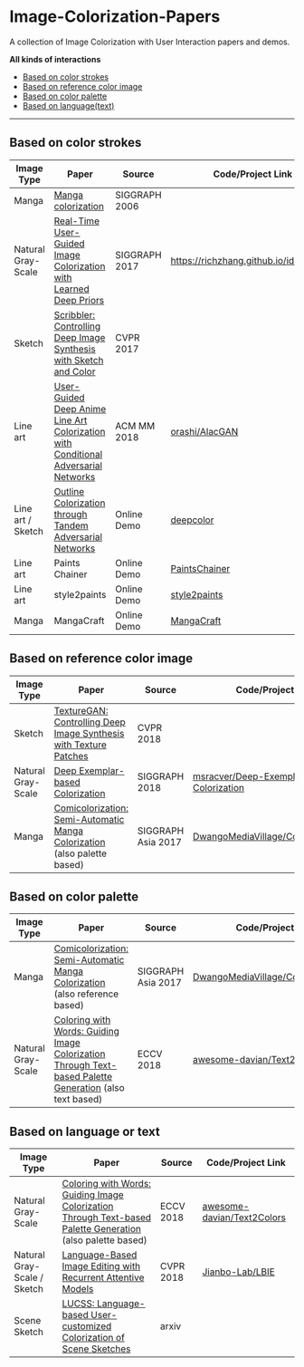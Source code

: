 # Image-Colorization-Papers
A collection of Image Colorization with User Interaction papers and demos.

**All kinds of interactions**

- [Based on color strokes](#based-on-color-strokes)
- [Based on reference color image](#based-on-reference-color-image)
- [Based on color palette](#based-on-color-palette)
- [Based on language(text)](#based-on-language-or-text)


---


## Based on color strokes

| Image Type | Paper | Source | Code/Project Link  |
| --- | --- | --- |--- |
| Manga | [Manga colorization](https://dl.acm.org/citation.cfm?id=1142017) | SIGGRAPH 2006 |  |
| Natural Gray-Scale | [Real-Time User-Guided Image Colorization with Learned Deep Priors](https://arxiv.org/abs/1705.02999) | SIGGRAPH 2017 | https://richzhang.github.io/ideepcolor/ |
| Sketch | [Scribbler: Controlling Deep Image Synthesis with Sketch and Color](http://openaccess.thecvf.com/content_cvpr_2017/papers/Sangkloy_Scribbler_Controlling_Deep_CVPR_2017_paper.pdf) | CVPR 2017 |  |
| Line art | [User-Guided Deep Anime Line Art Colorization with Conditional Adversarial Networks](https://arxiv.org/pdf/1808.03240.pdf) | ACM MM 2018 | [orashi/AlacGAN](https://github.com/orashi/AlacGAN) |
| Line art / Sketch | [Outline Colorization through Tandem Adversarial Networks](https://arxiv.org/abs/1704.08834) | Online Demo | [deepcolor](http://color.kvfrans.com/) |
| Line art | Paints Chainer | Online Demo | [PaintsChainer](https://github.com/pfnet/PaintsChainer) |
| Line art | style2paints | Online Demo | [style2paints](https://github.com/lllyasviel/style2paints) |
| Manga | MangaCraft | Online Demo | [MangaCraft](https://github.com/lllyasviel/MangaCraft) |


## Based on reference color image

| Image Type | Paper | Source | Code/Project Link  |
| --- | --- | --- |--- |
| Sketch | [TextureGAN: Controlling Deep Image Synthesis with Texture Patches](http://openaccess.thecvf.com/content_cvpr_2018/papers/Xian_TextureGAN_Controlling_Deep_CVPR_2018_paper.pdf) | CVPR 2018 |  |
| Natural Gray-Scale | [Deep Exemplar-based Colorization](https://arxiv.org/pdf/1807.06587.pdf) | SIGGRAPH 2018 | [msracver/Deep-Exemplar-based-Colorization](https://github.com/msracver/Deep-Exemplar-based-Colorization) |
| Manga | [Comicolorization: Semi-Automatic Manga Colorization](https://arxiv.org/pdf/1706.06759.pdf) (also palette based) | SIGGRAPH Asia 2017 | [DwangoMediaVillage/Comicolorization](https://github.com/DwangoMediaVillage/Comicolorization) |

## Based on color palette

| Image Type | Paper | Source | Code/Project Link  |
| --- | --- | --- |--- |
| Manga | [Comicolorization: Semi-Automatic Manga Colorization](https://arxiv.org/pdf/1706.06759.pdf) (also reference based) | SIGGRAPH Asia 2017 | [DwangoMediaVillage/Comicolorization](https://github.com/DwangoMediaVillage/Comicolorization) |
| Natural Gray-Scale | [Coloring with Words: Guiding Image Colorization Through Text-based Palette Generation](https://arxiv.org/pdf/1804.04128.pdf) (also text based) | ECCV 2018 | [awesome-davian/Text2Colors](https://github.com/awesome-davian/Text2Colors/) |

## Based on language or text

| Image Type | Paper | Source | Code/Project Link  |
| --- | --- | --- |--- |
| Natural Gray-Scale | [Coloring with Words: Guiding Image Colorization Through Text-based Palette Generation](https://arxiv.org/pdf/1804.04128.pdf) (also palette based) | ECCV 2018 | [awesome-davian/Text2Colors](https://github.com/awesome-davian/Text2Colors/) |
| Natural Gray-Scale / Sketch | [Language-Based Image Editing with Recurrent Attentive Models](https://arxiv.org/pdf/1711.06288.pdf) | CVPR 2018 | [Jianbo-Lab/LBIE](https://github.com/Jianbo-Lab/LBIE) |
| Scene Sketch | [LUCSS: Language-based User-customized Colorization of Scene Sketches](https://arxiv.org/pdf/1808.10544.pdf) | arxiv |  |
